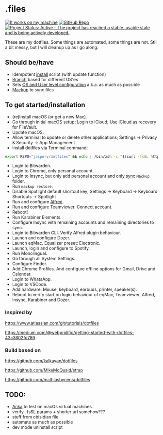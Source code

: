 # .files

<!-- prettier-ignore -->
[![It works on my machine](<https://img.shields.io/static/v1?label=It%20works%20on%20my%20machine&message=¯\\_(ツ)_/¯&color=brightgreen&style=for-the-badge>)](https://git.io/jasperv)
[![GitHub Repo](https://img.shields.io/static/v1?label=github&message=jasperv/dotfiles&color=brightgreen&style=for-the-badge&logo=github)](https://github.com/JasperV/dotfiles)
[![Project Status: Active – The project has reached a stable, usable state and is being actively developed.](https://img.shields.io/static/v1?label=repo%20status&message=active&color=brightgreen&style=for-the-badge)](https://www.repostatus.org/#active)

These are my dotfiles. Some things are automated, some things are not. Still a bit messy, but I will cleanup up as I go along.

## Should be/have
- Idempotent [install](./install) script (with update function)
- [Branch](https://github.com/JasperV/dotfiles/branches) based for different OS'es
- Sets [OS and User level configuration](./.macos) a.k.a. as much as possible
- [Mackup](https://github.com/lra/mackup) to sync files
  
## To get started/installation
- (re)Install macOS (or get a new Mac).
- Go through initial macOS setup; Login to iCloud; Use iCloud as recovery for FileVault.
- Update macOS.
- Allow terminal to update or delete other applications; Settings -> Privacy & Security -> App Management
- Install dotfiles via Terminal command;

```zsh
export REPO="jasperv/dotfiles" && echo | /bin/zsh -c "$(curl -fsSL https://raw.githubusercontent.com/$REPO/macos/install)"
```

- Login to Bitwarden.
- Login to Chrome, only personal account.
- Login to Insync, but only add personal account and only sync `Mackup` folder.
- Run `mackup restore`.
- Disable Spotlight default shortcut key; Settings -> Keyboard -> Keyboard Shortcuts -> Spotlight
- Run and configure [Alfred](https://www.alfredapp.com/).
- Run and configure Teamviewer. Connect account.
- Reboot!
- Run Karabiner Elements.
- Configure Insync with remaining accounts and remaining directories to sync.
- Login to Bitwarden CLI. Verify Alfred plugin behaviour.
- Launch and configure Dozer.
- Launch eqMac. Equalizer preset: Electronic.
- Launch, login and configure to Spotify.
- Run Monolingual.
- Go through all System Settings.
- Configure Finder.
- Add Chrome Profiles. And configure offline options for Gmail, Drive and Calendar.
- Login to WhatsApp.
- Login to VSCode.
- Add hardware: Mouse, keyboard, earbuds, printer, speaker(s). 
- Reboot to verify start on login behaviour of eqMac, Teamviewer, Alfred, Insync, Karabiner and Dozer.

### Inspired by
https://www.atlassian.com/git/tutorials/dotfiles

https://medium.com/@webprolific/getting-started-with-dotfiles-43c3602fd789

### Build based on
https://github.com/kalkayan/dotfiles

https://github.com/MikeMcQuaid/strap

https://github.com/mathiasbynens/dotfiles

## TODO:
- [Anka](https://veertu.com/anka-develop/) to test on macOs virtual machines
- verify -fsSL params + shorter url somehow???
- stuff from obisidian file
- automate as much as possible
- dev mode uninstall script
  
